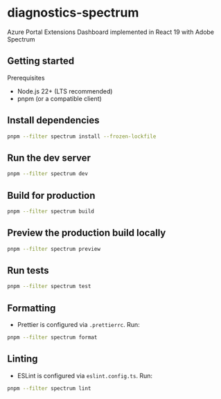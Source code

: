 # diagnostics-spectrum

Azure Portal Extensions Dashboard implemented in React 19 with Adobe Spectrum

## Getting started

Prerequisites

- Node.js 22+ (LTS recommended)
- pnpm (or a compatible client)

## Install dependencies

```bash
pnpm --filter spectrum install --frozen-lockfile
```

## Run the dev server

```bash
pnpm --filter spectrum dev
```

## Build for production

```bash
pnpm --filter spectrum build
```

## Preview the production build locally

```bash
pnpm --filter spectrum preview
```

## Run tests

```bash
pnpm --filter spectrum test
```

## Formatting

- Prettier is configured via `.prettierrc`. Run:

```bash
pnpm --filter spectrum format
```

## Linting

- ESLint is configured via `eslint.config.ts`. Run:

```bash
pnpm --filter spectrum lint
```
